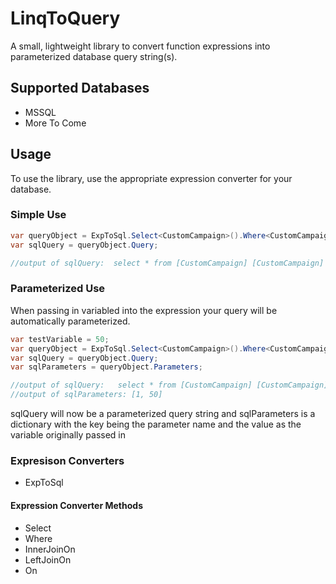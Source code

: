 ﻿# LinqToQuery
 A small, lightweight library to convert function expressions into parameterized database query string(s). 
 
 ## Supported Databases
 * MSSQL
 * More To Come
 
 ## Usage
 To use the library, use the appropriate expression converter for your database.
 
 ### Simple Use
 ```C#
 var queryObject = ExpToSql.Select<CustomCampaign>().Where<CustomCampaign>(x => x.Id == 2);
 var sqlQuery = queryObject.Query;

 //output of sqlQuery:  select * from [CustomCampaign] [CustomCampaign]  where [CustomCampaign].[Id] = 2
 ```
 
 ### Parameterized Use
 When passing in variabled into the expression your query will be automatically parameterized.
 ```C#
var testVariable = 50;
var queryObject = ExpToSql.Select<CustomCampaign>().Where<CustomCampaign>(x => x.Id == testVariable);
var sqlQuery = queryObject.Query;
var sqlParameters = queryObject.Parameters;

 //output of sqlQuery:   select * from [CustomCampaign] [CustomCampaign]  where [CustomCampaign].[Id] = @1
 //output of sqlParameters: [1, 50]
 ```
 sqlQuery will now be a parameterized query string and sqlParameters is a dictionary with the key being the parameter name and the value as the variable originally passed in
 
 ### Expresison Converters
 * ExpToSql
 
 #### Expression Converter Methods
 * Select
 * Where
 * InnerJoinOn
 * LeftJoinOn
 * On
 
 
 
